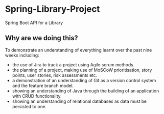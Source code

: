 # Spring-Library-Project
Spring Boot API for a Library

## Why are we doing this?
To demonstrate an understanding of everything learnt over the past nine weeks including:
- the use of Jira to track a project using Agile scrum methods.
- the planning of a project, making use of MoSCoW prioritisation, story points, user stories, risk assessments etc.
- a demonstration of an understanding of Git as a version control system and the feature branch model.
- showing an understanding of Java through the building of an application with CRUD functionality.
- showing an understanding of relational databases as data must be persisted to one.